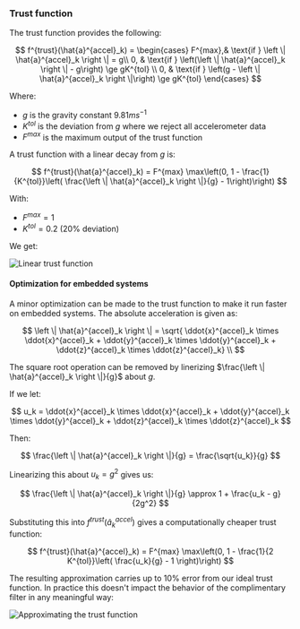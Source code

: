 ### Trust function

The trust function provides the following:

$$
f^{trust}(\hat{a}^{accel}_k) = 
\begin{cases}
    F^{max},& \text{if } \left \| \hat{a}^{accel}_k \right \| = g\\
    0,      & \text{if } \left(\left \| \hat{a}^{accel}_k \right \| - g\right) \ge gK^{tol} \\
    0,      & \text{if } \left(g - \left \| \hat{a}^{accel}_k \right \|\right) \ge gK^{tol} 
\end{cases}
$$

Where:

* $g$ is the gravity constant $9.81  ms^{-1}$
* $K^{tol}$ is the deviation from $g$ where we reject all accelerometer data
* $F^{max}$ is the maximum output of the trust function

A trust function with a linear decay from $g$ is:

$$
f^{trust}(\hat{a}^{accel}_k) = F^{max} \max\left(0,
1 - \frac{1}{K^{tol}}\left( \frac{\left \| \hat{a}^{accel}_k \right \|}{g} - 1\right)\right)
$$

With:

* $F^{max} = 1$
* $K^{tol} = 0.2$ (20% deviation)

We get:

![Linear trust function](src/images/40_trustFunction.png)

#### Optimization for embedded systems

A minor optimization can be made to the trust function to make it run faster on embedded systems. The absolute acceleration is given as:

$$
\left \| \hat{a}^{accel}_k \right \| = \sqrt{
        \ddot{x}^{accel}_k \times \ddot{x}^{accel}_k +
        \ddot{y}^{accel}_k \times \ddot{y}^{accel}_k +
        \ddot{z}^{accel}_k \times \ddot{z}^{accel}_k} \\
$$

The square root operation can be removed by linerizing $\frac{\left \| \hat{a}^{accel}_k \right \|}{g}$ about $g$.

If we let:

$$
u_k = \ddot{x}^{accel}_k \times \ddot{x}^{accel}_k +
    \ddot{y}^{accel}_k \times \ddot{y}^{accel}_k +
    \ddot{z}^{accel}_k \times \ddot{z}^{accel}_k
$$

Then:

$$
\frac{\left \| \hat{a}^{accel}_k \right \|}{g} = \frac{\sqrt{u_k}}{g}
$$

Linearizing this about $u_k = g^2$ gives us:

$$
\frac{\left \| \hat{a}^{accel}_k \right \|}{g} \approx 1 + \frac{u_k - g}{2g^2}
$$

Substituting this into $f^{trust}(\hat{a}^{accel}_k)$ gives a computationally cheaper trust function:

$$
f^{trust}(\hat{a}^{accel}_k) = F^{max} \max\left(0,
1 - \frac{1}{2 K^{tol}}\left( \frac{u_k}{g} - 1 \right)\right)
$$

The resulting approximation carries up to 10% error from our ideal trust function. In practice this doesn't impact the behavior of the complimentary filter in any meaningful way:

![Approximating the trust function](src/images/40_optimized.png)




